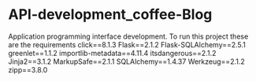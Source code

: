 # API-development_coffee-Blog
Application programming interface development.
To run this project these are the requirements
click==8.1.3
Flask==2.1.2
Flask-SQLAlchemy==2.5.1
greenlet==1.1.2
importlib-metadata==4.11.4
itsdangerous==2.1.2
Jinja2==3.1.2
MarkupSafe==2.1.1
SQLAlchemy==1.4.37
Werkzeug==2.1.2
zipp==3.8.0
